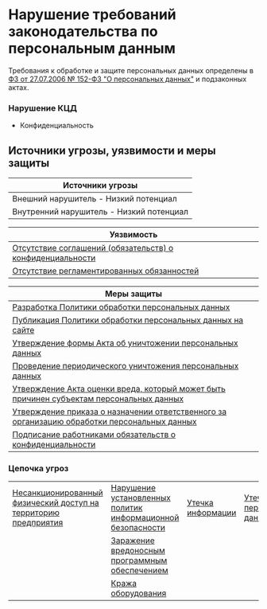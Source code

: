 # Нарушение требований законодательства по персональным данным

Требования к обработке и защите персональных данных определены в [ФЗ от 27.07.2006 № 152-ФЗ "О персональных данных"](https://base.garant.ru/12148567/) и подзаконных актах.

### Нарушение КЦД
+ Конфиденциальность


## Источники угрозы, уязвимости и меры защиты
|Источники угрозы|
|-|
|Внешний нарушитель - Низкий потенциал|
|Внутренний нарушитель - Низкий потенциал|


|Уязвимость|
|--------|
|[Отсутствие соглашений (обязательств) о конфиденциальности](/vkr/vulnerabilities/page8)|
|[Отсутствие регламентированных обязанностей](/vkr/vulnerabilities/page9)|

|Меры защиты|
|--------|
|[Разработка Политики обработки персональных данных](/vkr/measures/page25)|
|[Публикация Политики обработки персональных данных на сайте](/vkr/measures/page26)|
|[Утверждение формы Акта об уничтожении персональных данных](/vkr/measures/page27)|
|[Проведение периодического уничтожения персональных данных](/vkr/measures/page28)|
|[Утверждение Акта оценки вреда, который может быть причинен субъектам персональных данных](/vkr/measures/page29)|
|[Утверждение приказа о назначении ответственного за организацию обработки персональных данных](/vkr/measures/page30)|
|[Подписание работниками обязательств о конфиденциальности](/vkr/measures/page39)|

### Цепочка угроз
||||||
|-|-|-|-|-|
|[Несанкционированный физический доступ на территорию предприятия](/vkr/threats/page7)|[Нарушение установленных политик информационной безопасности](/vkr/threats/page21)|[Утечка информации](/vkr/threats/page11)|[Утечка персональных данных](/vkr/threats/page18)|**[Нарушение требований законодательства по персональным данным](/vkr/threats/page5)**|
||[Заражение вредоносным программным обеспечением](/vkr/threats/page20)||||
||[Кража оборудования](/vkr/threats/page16)||||



